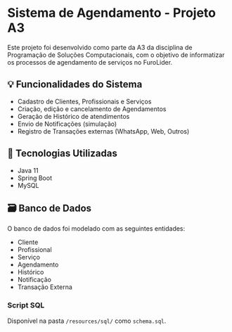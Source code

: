 # Sistema de Agendamento - Projeto A3

Este projeto foi desenvolvido como parte da A3 da disciplina de Programação de Soluções Computacionais, com o objetivo de informatizar os processos de agendamento de serviços no FuroLider.

## 💡 Funcionalidades do Sistema

- Cadastro de Clientes, Profissionais e Serviços
- Criação, edição e cancelamento de Agendamentos
- Geração de Histórico de atendimentos
- Envio de Notificações (simulação)
- Registro de Transações externas (WhatsApp, Web, Outros)

## 🔧 Tecnologias Utilizadas

- Java 11
- Spring Boot
- MySQL

## 🗃️ Banco de Dados

O banco de dados foi modelado com as seguintes entidades:

- Cliente
- Profissional
- Serviço
- Agendamento
- Histórico
- Notificação
- Transação Externa

### Script SQL

Disponível na pasta `/resources/sql/` como `schema.sql`.

